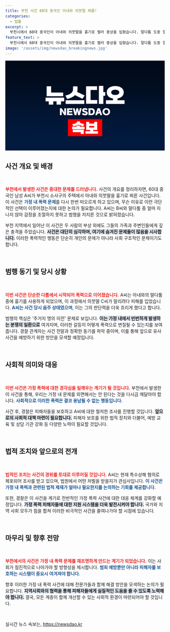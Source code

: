 ```yaml
---
title: 부천 사건 60대 중국인 아내와 의붓딸 찌름!
categories:
  - 법률
excerpt: >
  부천시에서 60대 중국인이 아내와 의붓딸을 흉기로 찔러 중상을 입혔습니다. 말다툼 도중 일어난 이 끔찍한 사건, 경찰의 신속한 출동으로 범인은 체포되었습니다. 사건의 배경과 동기가 궁금하다면 클릭해보세요!
feature_text: >
  부천시에서 60대 중국인이 아내와 의붓딸을 흉기로 찔러 중상을 입혔습니다. 말다툼 도중 일어난 이 끔찍한 사건, 경찰의 신속한 출동으로 범인은 체포되었습니다. 사건의 배경과 동기가 궁금하다면 클릭해보세요!
image: '/assets/img/newsdao_breakingnews.jpg'
---
```


<p><img src="/assets/img/newsdao_breakingnews.jpg" alt="pcversion 속보" /></p>

<h2 data-ke-size="size26">사건 개요 및 배경</h2>

<p data-ke-size="size16">&nbsp;</p>

<p><b><span style="color: #ee2323;">부천에서 발생한 사건은 중대한 문제를 드러냅니다.</span></b> 사건의 개요를 정리하자면, 60대 중국인 남성 A씨가 부천시 소사구의 주택에서 아내와 의붓딸을 흉기로 찌른 사건입니다. 이 사건은 <b><span style="color: #1a5490;">가정 내 폭력 문제</span></b>를 다시 한번 떠오르게 하고 있으며, 무슨 이유로 이런 극단적인 선택이 이루어졌는지에 대한 논의가 필요합니다. A씨는 B씨와 말다툼 중 얼마 지나지 않아 감정을 조절하지 못하고 범행을 저지른 것으로 밝혀졌습니다.</p>

<p>부천 지역에서 일어난 이 사건은 두 사람의 부상 외에도 그들의 가족과 주변인들에게 깊은 충격을 주었습니다. <b><span style="background-color: #21538527;">사건은 대단히 심각하며, 여기에 숨겨진 문제들이 많음을 시사합니다.</span></b> 이러한 폭력적인 행동은 단순히 개인의 문제가 아니라 사회 구조적인 문제이기도 합니다. </p>

<p data-ke-size="size16">&nbsp;</p>

<h2 data-ke-size="size26">범행 동기 및 당시 상황</h2>

<p data-ke-size="size16">&nbsp;</p>

<p><b><span style="color: #ee2323;">이번 사건은 단순한 다툼에서 시작되어 폭력으로 이어졌습니다.</span></b> A씨는 아내와의 말다툼 중에 흉기를 사용하게 되었으며, 이 과정에서 의붓딸 C씨가 말리려다 피해를 입었습니다. <b><span style="color: #1a5490;">A씨는 사건 당시 음주 상태였으며</span></b>, 이는 그의 판단력을 더욱 흐리게 했다고 합니다.</p>

<p>범행의 핵심은 '주거지 명의 이전' 문제로 보입니다. <b><span style="background-color: #21538527;">이는 가정 내에서 빈번하게 발생하는 분쟁의 일환으로</span></b> 여겨지며, 이러한 갈등이 어떻게 폭력으로 변질될 수 있는지를 보여줍니다. 경찰 관계자는 사건 전말과 정확한 동기를 파악 중이며, 이를 통해 앞으로 유사 사건을 예방하기 위한 방안을 모색할 예정입니다.</p>

<p data-ke-size="size16">&nbsp;</p>

<h2 data-ke-size="size26">사회적 의미와 대응</h2>

<p data-ke-size="size16">&nbsp;</p>

<p><b><span style="color: #ee2323;">이번 사건은 가정 폭력에 대한 경각심을 일깨우는 계기가 될 것입니다.</span></b> 부천에서 발생한 이 사건을 통해, 우리는 가정 내 문제를 외면해서는 안 된다는 것을 다시금 깨달아야 합니다. <b><span style="color: #1a5490;">사회적으로 이러한 폭력은 결코 용납될 수 없는 행동입니다.</span></b></p>

<p>사건 후, 경찰은 피해자들을 보호하고 A씨에 대한 철저한 조사를 진행할 것입니다. <b><span style="background-color: #21538527;">앞으로의 사회적 대책 마련이 필요합니다.</span></b> 피해자 보호를 위한 법적 장치와 더불어, 예방 교육 및 상담 기관 강화 등 다양한 노력이 필요할 것입니다.</p>

<p data-ke-size="size16">&nbsp;</p>

<h2 data-ke-size="size26">법적 조치와 앞으로의 전개</h2>

<p data-ke-size="size16">&nbsp;</p>

<p><b><span style="color: #ee2323;">법적인 조치는 사건의 경위를 토대로 이루어질 것입니다.</span></b> A씨는 현재 특수상해 혐의로 체포되어 조사를 받고 있으며, 법원에서 어떤 처벌을 받을지가 관심사입니다. <b><span style="color: #1a5490;">이 사건은 가정 내 폭력과 관련된 법적 제재가 얼마나 필요한지를 논의하는 기회를 제공합니다.</span></b></p>

<p>또한, 경찰은 이 사건을 계기로 전반적인 가정 폭력 사건에 대한 대응 체계를 강화할 예정입니다. <b><span style="background-color: #21538527;">가정 폭력 피해자들에 대한 지원 시스템을 더욱 발전시켜야 합니다.</span></b> 국가와 지역 사회 모두가 힘을 합쳐 이러한 비극적인 사건을 줄여나가야 할 시점에 있습니다.</p>

<p data-ke-size="size16">&nbsp;</p>

<h2 data-ke-size="size26">마무리 및 향후 전망</h2>

<p data-ke-size="size16">&nbsp;</p>

<p><b><span style="color: #ee2323;">부천에서의 사건은 가정 내 폭력 문제를 재조명하게 만드는 계기가 되었습니다.</span></b> 이는 사회가 점진적으로 나아가야 할 방향성을 제시합니다. <b><span style="color: #1a5490;">범죄 예방뿐만 아니라 피해자를 보호하는 시스템이 중요시 여겨져야 합니다.</span></b></p>

<p>향후 이러한 가정 내 폭력 사건에 대해 전문가들과 함께 해결 방안을 모색하는 논의가 필요합니다. <b><span style="background-color: #21538527;">지역사회와의 협력을 통해 피해자들에게 실질적인 도움을 줄 수 있도록 노력해야 합니다.</span></b> 결국, 모든 계층이 함께 개선할 수 있는 사회적 환경이 마련되어야 할 것입니다.</p>

<p data-ke-size="size16">&nbsp;</p>
실시간 뉴스 속보는, <a href="https://newsdao.kr" rel="dofollow">https://newsdao.kr</a>


